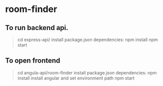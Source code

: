 # room-finder

## To run backend api.

 >cd express-api/
 >install package.json dependencies: npm install 
>npm start



## To open frontend

>cd angula-api/room-finder
> install package.json dependencies: npm install 
> install angular and set environment path
>npm start
